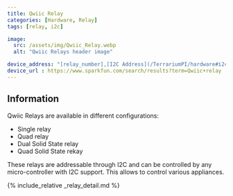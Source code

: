 ```yaml
---
title: Qwiic Relay
categories: [Hardware, Relay]
tags: [relay, i2c]

image:
  src: /assets/img/Qwiic_Relay.webp
  alt: "Qwiic Relays header image"

device_address: "[relay_number],[I2C Address](/TerrariumPI/hardware#i2c-bus) <br />Ex: `1,0x3f`"
device_url : https://www.sparkfun.com/search/results?term=Qwiic+relay
---
```


## Information

Qwiic Relays are available in different configurations:

* Single relay
* Quad relay
* Dual Solid State relay
* Quad Solid State rekay

These relays are addressable through I2C and can be controlled by any micro-controller with I2C support.
This allows to control various appliances.

{% include_relative _relay_detail.md %}
